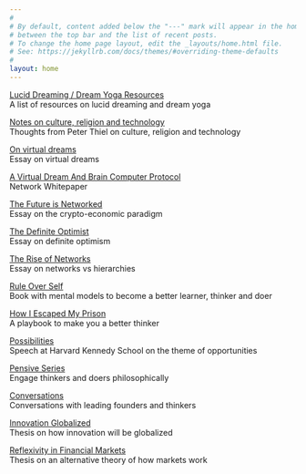 ```yaml
---
#
# By default, content added below the "---" mark will appear in the home page
# between the top bar and the list of recent posts.
# To change the home page layout, edit the _layouts/home.html file.
# See: https://jekyllrb.com/docs/themes/#overriding-theme-defaults
#
layout: home
---
```


[Lucid Dreaming / Dream Yoga Resources](/dreams)
<br>
A list of resources on lucid dreaming and dream yoga

[Notes on culture, religion and technology](/lincolnthiel)
<br>
Thoughts from Peter Thiel on culture, religion and technology

[On virtual dreams](/virtualdreams)
<br>
Essay on virtual dreams

[A Virtual Dream And Brain Computer Protocol](/network)
<br>
Network Whitepaper

[The Future is Networked](/futurenetworked)
<br>
Essay on the crypto-economic paradigm

[The Definite Optimist](/definiteoptimist)
<br>
Essay on definite optimism

[The Rise of Networks](/riseofnetworks)
<br>
Essay on networks vs hierarchies

[Rule Over Self](/ruleoverself)
<br>
Book with mental models to become a better learner, thinker and doer
<br>

[How I Escaped My Prison](/thinkerprison)
<br>
A playbook to make you a better thinker

[Possibilities](/possibilities)
<br>
Speech at Harvard Kennedy School on the theme of opportunities

[Pensive Series](/pensive)
<br>
Engage thinkers and doers philosophically

[Conversations](/conversations)
<br>
Conversations with leading founders and thinkers

[Innovation Globalized](/innovationglobalized)
<br>
Thesis on how innovation will be globalized

[Reflexivity in Financial Markets](/reflexivity)
<br>
Thesis on an alternative theory of how markets work

